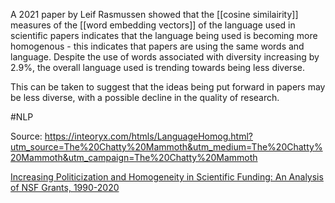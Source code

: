 
A 2021 paper by Leif Rasmussen showed that the [[cosine similairity]] measures of the [[word embedding vectors]] of the language used in scientific papers indicates that the language being used is becoming more homogenous - this indicates that papers are using the same words and language. Despite the use of words associated with diversity increasing by 2.9%, the overall language used is trending towards being less diverse.

This can be taken to suggest that the ideas being put forward in papers may be less diverse, with a possible decline in the quality of research. 

#NLP

Source: https://inteoryx.com/htmls/LanguageHomog.html?utm_source=The%20Chatty%20Mammoth&utm_medium=The%20Chatty%20Mammoth&utm_campaign=The%20Chatty%20Mammoth

[Increasing Politicization and Homogeneity in Scientific Funding: An Analysis of NSF Grants, 1990-2020](https://cspicenter.org/reports/increasing-politicization-and-homogeneity-in-scientific-funding-an-analysis-of-nsf-grants-1990-2020/)